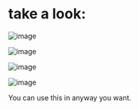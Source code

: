 # take a look:
![image](https://github.com/user-attachments/assets/868d98cc-f946-4a9f-a302-118c9b56e7d2)

![image](https://github.com/user-attachments/assets/b7c7095a-9cb1-4c06-9a04-5e4bcbc4e6ed)

![image](https://github.com/user-attachments/assets/c0397e87-1fe9-4242-9af6-220d70a38a8b)

![image](https://github.com/user-attachments/assets/c0280401-d1b3-46b2-89d4-45836929e6bb)

You can use this in anyway you want.
